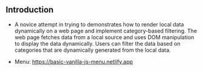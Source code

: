 ## Introduction

- A novice attempt in trying to demonstrates how to render local data dynamically on a web page and implement category-based filtering. The web page fetches data from a local source and uses DOM manipulation to display the data dynamically. Users can filter the data based on categories that are dynamically generated from the local data.

- Menu: https://basic-vanilla-js-menu.netlify.app
